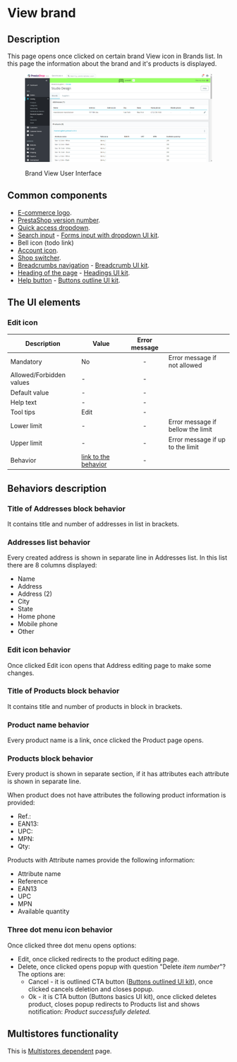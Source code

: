 # View brand

## Description

This page opens once clicked on certain brand View icon in Brands list. In this page the information about the brand and it's products is displayed.

<figure><img src="../../../../../../.gitbook/assets/image (103).png" alt="Brand View User Interface"><figcaption><p>Brand View User Interface</p></figcaption></figure>

## Common components <a href="#common-components" id="common-components"></a>

* [E-commerce logo](../../../../common-components/back-office-header/prestashop-logo.md).
* [PrestaShop version number](../../../../common-components/prestashop-version-number.md).
* [Quick access dropdown](../../../../common-components/back-office-header/quick-access-dropdown.md).
* [Search input](../../../../common-components/search-input-field.md) - [Forms input with dropdown UI kit](https://build.prestashop-project.org/prestashop-ui-kit/?path=/story/forms--input-with-dropdown).
* Bell icon (todo link)
* [Account icon](../../../../common-components/account-icon.md).
* [Shop switcher](../../../../common-components/shop-switcher.md).
* [Breadcrumbs navigation](../../../../common-components/breadcrumbs.md) - [Breadcrumb UI kit](https://build.prestashop.com/prestashop-ui-kit/?path=/story/breadcrumb--breadcrumb).
* [Heading of the page](../../../../common-components/heading-of-the-page.md) - [Headings UI ](https://build.prestashop.com/prestashop-ui-kit/?path=/story/headings--headings)[kit](https://build.prestashop-project.org/prestashop-ui-kit/?path=/story/headings--headings).
* [Help button](../../../../common-components/help-button.md) - [Buttons outline UI kit](https://build.prestashop-project.org/prestashop-ui-kit/?path=/story/buttons--outline).

## The UI elements

### Edit icon

<table><thead><tr><th>Description</th><th>Value</th><th align="center">Error message</th><th data-hidden></th></tr></thead><tbody><tr><td>Mandatory</td><td>No</td><td align="center">-</td><td>Error message if not allowed</td></tr><tr><td>Allowed/Forbidden values</td><td>-</td><td align="center">-</td><td></td></tr><tr><td>Default value</td><td>-</td><td align="center">-</td><td></td></tr><tr><td>Help text</td><td>-</td><td align="center">-</td><td></td></tr><tr><td>Tool tips</td><td>Edit</td><td align="center">-</td><td></td></tr><tr><td>Lower limit</td><td>-</td><td align="center">-</td><td>Error message if bellow the limit</td></tr><tr><td>Upper limit</td><td>-</td><td align="center">-</td><td>Error message if up to the limit</td></tr><tr><td>Behavior</td><td><a href="view-brand.md#edit-icon-behavior">link to the behavior</a></td><td align="center">-</td><td></td></tr></tbody></table>

## Behaviors description

### Title of Addresses block behavior

It contains title and number of addresses in list in brackets.

### Addresses list behavior

Every created address is shown in separate line in Addresses list. In this list there are 8 columns displayed:

* Name
* Address
* Address (2)
* City
* State
* Home phone
* Mobile phone
* Other

### Edit icon behavior

Once clicked Edit icon opens that Address editing page to make some changes.&#x20;

### Title of Products block behavior

It contains title and number of products in block in brackets.

### Product name behavior

Every product name is a link, once clicked the Product page opens.

### Products  block behavior

Every product is shown in separate section, if it has attributes each attribute is shown in separate line.&#x20;

When product does not have attributes the following product information is provided:

* Ref.:
* EAN13:
* UPC:
* MPN:
* Qty:

Products with Attribute names provide the following information:

* Attribute name
* Reference
* EAN13
* UPC
* MPN
* Available quantity

### Three dot menu icon behavior

Once clicked three dot menu opens options:

* Edit, once clicked redirects to the product editing page.
* Delete, once clicked opens popup with question "Delete _item number_"? The options are:
  * Cancel - it is outlined CTA button ([Buttons outlined UI kit](https://build.prestashop-project.org/prestashop-ui-kit/?path=/story/buttons--outline)), once clicked cancels deletion and closes popup.
  * Ok - it is CTA button (Buttons basics UI kit), once clicked deletes product, closes popup redirects to Products list and shows notification: _Product successfully deleted._

## Multistores functionality

This is [Multistores dependent](../../../../common-components/multistores-dependent.md) page.
